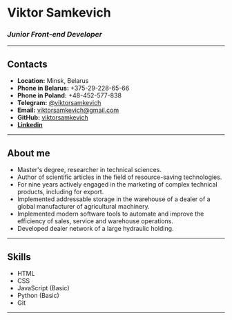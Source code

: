 # **Viktor Samkevich**
### *Junior Front-end Developer*

***

## **Contacts**
- **Location:** Minsk, Belarus
- **Phone in Belarus:** +375-29-228-65-66
- **Phone in Poland:** +48-452-577-838
- **Telegram:** [@viktorsamkevich](https://t.me/viktorsamkevich)
- **Email:** viktorsamkevich@gmail.com
- **GitHub:** [viktorsamkevich](https://github.com/viktorsamkevich)
- **[Linkedin](https://www.linkedin.com/in/viktorsamkevich/)**

***

## **About me**
- Master's degree, researcher in technical sciences.
- Author of scientific articles in the field of resource-saving technologies.
- For nine years actively engaged in the marketing of complex technical products, including for export.
- Implemented addressable storage in the warehouse of a dealer of a global manufacturer of agricultural machinery.
- Implemented modern software tools to automate and improve the efficiency of sales, service and warehouse operations.
- Developed dealer network of a large hydraulic holding.

***

## **Skills**
- HTML
- CSS
- JavaScript (Basic)
- Python (Basic)
- Git

***